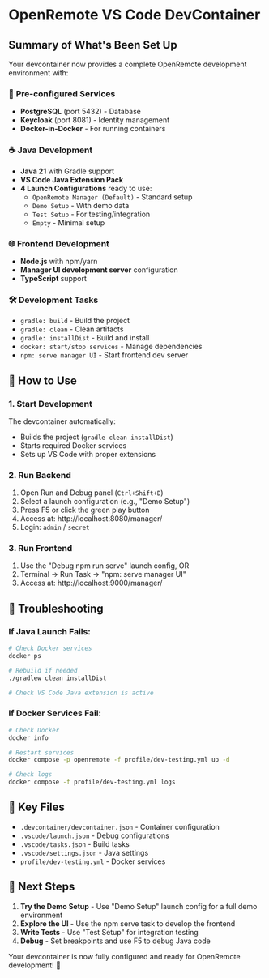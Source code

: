 # OpenRemote VS Code DevContainer

## Summary of What's Been Set Up

Your devcontainer now provides a complete OpenRemote development environment with:

### 🐳 **Pre-configured Services**
- **PostgreSQL** (port 5432) - Database
- **Keycloak** (port 8081) - Identity management
- **Docker-in-Docker** - For running containers

### ☕ **Java Development**
- **Java 21** with Gradle support
- **VS Code Java Extension Pack** 
- **4 Launch Configurations** ready to use:
  - `OpenRemote Manager (Default)` - Standard setup
  - `Demo Setup` - With demo data
  - `Test Setup` - For testing/integration
  - `Empty` - Minimal setup

### 🌐 **Frontend Development**
- **Node.js** with npm/yarn
- **Manager UI development server** configuration
- **TypeScript** support

### 🛠️ **Development Tasks**
- `gradle: build` - Build the project
- `gradle: clean` - Clean artifacts
- `gradle: installDist` - Build and install
- `docker: start/stop services` - Manage dependencies
- `npm: serve manager UI` - Start frontend dev server

## 🚀 How to Use

### 1. **Start Development**
The devcontainer automatically:
- Builds the project (`gradle clean installDist`)
- Starts required Docker services
- Sets up VS Code with proper extensions

### 2. **Run Backend**
1. Open Run and Debug panel (`Ctrl+Shift+D`)
2. Select a launch configuration (e.g., "Demo Setup")
3. Press F5 or click the green play button
4. Access at: http://localhost:8080/manager/
5. Login: `admin` / `secret`

### 3. **Run Frontend**
1. Use the "Debug npm run serve" launch config, OR
2. Terminal → Run Task → "npm: serve manager UI"
3. Access at: http://localhost:9000/manager/

## 🔧 Troubleshooting

### If Java Launch Fails:
```bash
# Check Docker services
docker ps

# Rebuild if needed
./gradlew clean installDist

# Check VS Code Java extension is active
```

### If Docker Services Fail:
```bash
# Check Docker
docker info

# Restart services
docker compose -p openremote -f profile/dev-testing.yml up -d

# Check logs
docker compose -f profile/dev-testing.yml logs
```

## 📁 Key Files

- `.devcontainer/devcontainer.json` - Container configuration
- `.vscode/launch.json` - Debug configurations  
- `.vscode/tasks.json` - Build tasks
- `.vscode/settings.json` - Java settings
- `profile/dev-testing.yml` - Docker services

## 🎯 Next Steps

1. **Try the Demo Setup** - Use "Demo Setup" launch config for a full demo environment
2. **Explore the UI** - Use the npm serve task to develop the frontend
3. **Write Tests** - Use "Test Setup" for integration testing
4. **Debug** - Set breakpoints and use F5 to debug Java code

Your devcontainer is now fully configured and ready for OpenRemote development! 🎉
